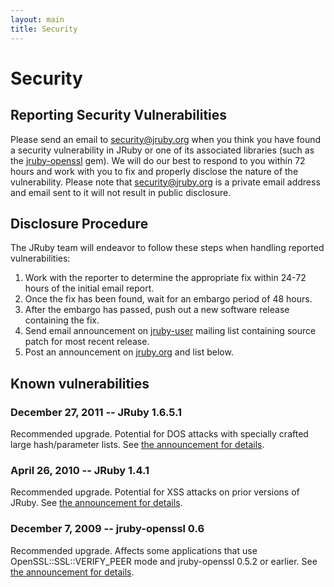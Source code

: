 ```yaml
---
layout: main
title: Security
---
```


# Security

## Reporting Security Vulnerabilities

Please send an email to
[security@jruby.org](mailto:security@jruby.org) when you think you
have found a security vulnerability in JRuby or one of its associated
libraries (such as the [jruby-openssl][] gem). We will do our best to
respond to you within 72 hours and work with you to fix and properly
disclose the nature of the vulnerability. Please note that
[security@jruby.org](mailto:security@jruby.org) is a private email
address and email sent to it will not result in public disclosure.

## Disclosure Procedure

The JRuby team will endeavor to follow these steps when handling
reported vulnerabilities:

1. Work with the reporter to determine the appropriate fix within
   24-72 hours of the initial email report.
2. Once the fix has been found, wait for an embargo period of 48
   hours.
3. After the embargo has passed, push out a new software release
   containing the fix.
4. Send email announcement on [jruby-user][] mailing list containing
   source patch for most recent release.
5. Post an announcement on [jruby.org](/news) and list below.

## Known vulnerabilities

### December 27, 2011 -- JRuby 1.6.5.1

Recommended upgrade. Potential for DOS attacks with specially crafted large
hash/parameter lists. See [the announcement for details][jruby1651].

### April 26, 2010 -- JRuby 1.4.1

Recommended upgrade. Potential for XSS attacks on prior versions of
JRuby. See [the announcement for details][jruby141].

### December 7, 2009 -- jruby-openssl 0.6

Recommended upgrade. Affects some applications that use
OpenSSL::SSL::VERIFY_PEER mode and jruby-openssl 0.5.2 or earlier. See
[the announcement for details][jossl06].

[jruby-openssl]: http://gems.rubyforge.org/gems/jruby-openssl
[jossl06]: /2009/12/07/vulnerability-in-jruby-openssl
[vendor-sec]: http://oss-security.openwall.org/wiki/mailing-lists/vendor-sec
[jruby-user]: http://wiki.jruby.org/MailingLists
[jruby141]: 2010/04/26/jruby-1-4-1-xss-vulnerability
[jruby1651]: 2011/12/27/jruby-1-6-5-1
